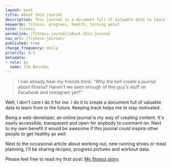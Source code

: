 ```yaml
---
layout: post
title: About this journal
description: This journal is a document full of valuable data to learn from in the future.
keywords: fitness, progress, health, turning point
kind: fitness
permalink: /fitness-journal/about-this-journal
nav_url: /fitness-journal/
published: true
change_frequency: daily
priority: 0.5
metadata:
- role: by
  name: Tim Benniks
---
```


>I can already hear my friends think: "Why the hell create a journal about fitness?
>Haven't we seen enough of this guy's stuff on Facebook and Instagram yet?"

Well, I don't care I do it for <em>me</em>.
I do it to create a document full of valuable data to learn from in the future.
Keeping track helps me to stay motivated.

Being a web-developer, an online journal is my way of creating content. 
It's easily accessible, transparent and open for anybody to comment on.
Next to my own benefit it would be awesome if this journal could inspire other people to get healthy as well.

Next to the occasional article about working out, new running shoes or meal planning, I'll be sharing recipes, progress pictures and workout data.

Please feel free to read my first post: [My fitness story](/fitness-journal/my-story).